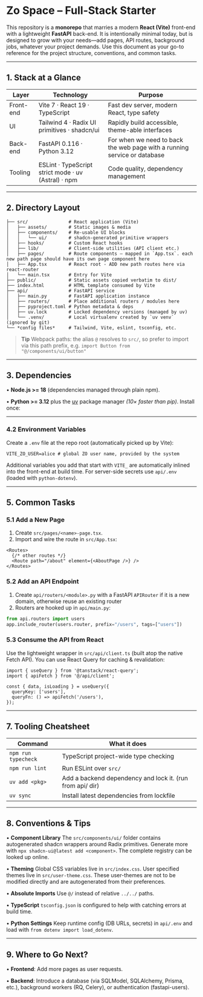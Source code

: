
# Zo Space – Full-Stack Starter

This repository is a **monorepo** that marries a modern **React (Vite)** front-end with a lightweight **FastAPI** back-end.  It is intentionally minimal today, but is designed to grow with your needs—add pages, API routes, background jobs, whatever your project demands.  Use this document as your go-to reference for the project structure, conventions, and common tasks.

---

## 1. Stack at a Glance

| Layer      | Technology                                          | Purpose                                                                  |
|------------|-----------------------------------------------------|--------------------------------------------------------------------------|
| Front-end  | Vite 7 · React 19 · TypeScript                      | Fast dev server, modern React, type safety                               |
| UI         | Tailwind 4 · Radix UI primitives · shadcn/ui        | Rapidly build accessible, theme-able interfaces                          |
| Back-end   | FastAPI 0.116 · Python 3.12                         | For when we need to back the web page with a running service or database |
| Tooling    | ESLint · TypeScript strict mode · uv (Astral) · npm | Code quality, dependency management                                      |

---

## 2. Directory Layout

```
├── src/               # React application (Vite)
│   ├── assets/        # Static images & media
│   ├── components/    # Re-usable UI blocks
│   │   └── ui/        # shadcn-generated primitive wrappers
│   ├── hooks/         # Custom React hooks
│   ├── lib/           # Client-side utilities (API client etc.)
│   ├── pages/         # Route components – mapped in `App.tsx`. each new path page should have its own page component here
│   ├── App.tsx        # React root - ADD new path routes here via react-router
│   └── main.tsx       # Entry for Vite
├── public/            # Static assets copied verbatim to dist/
├── index.html         # HTML template consumed by Vite
├── api/               # FastAPI service
│   ├── main.py        # FastAPI application instance
│   ├── routers/       # Place additional routers / modules here
│   ├── pyproject.toml # Python metadata & deps
│   ├── uv.lock        # Locked dependency versions (managed by uv)
│   └── .venv/         # Local virtualenv created by `uv venv` (ignored by git)
└── *config files*     # Tailwind, Vite, eslint, tsconfig, etc.
```

> **Tip** Webpack paths: the alias `@` resolves to `src/`, so prefer to import via this path prefix, e.g. `import Button from "@/components/ui/button"`

---

## 3. Dependencies

• **Node.js >= 18** (dependencies managed through plain npm).

• **Python >= 3.12**  plus the [uv](https://github.com/astral-sh/uv) package manager *(10× faster than pip)*.  Install once:

---

### 4.2 Environment Variables

Create a `.env` file at the repo root (automatically picked up by Vite):

```dotenv
VITE_ZO_USER=alice # global ZO user name, provided by the system
```

Additional variables you add that start with `VITE_` are automatically inlined into the front-end at build time.  For server-side secrets use `api/.env` (loaded with `python-dotenv`).

---

## 5. Common Tasks

### 5.1 Add a New Page
1. Create `src/pages/<name>-page.tsx`.
2. Import and wire the route in `src/App.tsx`:

```tsx
<Routes>
  {/* other routes */}
  <Route path="/about" element={<AboutPage />} />
</Routes>
```

### 5.2 Add an API Endpoint
1. Create `api/routers/<module>.py` with a FastAPI `APIRouter` if it is a new domain, otherwise reuse an existing router
2. Routers are hooked up in `api/main.py`:

```python
from api.routers import users
app.include_router(users.router, prefix="/users", tags=["users"])
```

### 5.3 Consume the API from React
Use the lightweight wrapper in `src/api/client.ts` (built atop the native Fetch API).  You can use React Query for caching & revalidation:

```tsx
import { useQuery } from '@tanstack/react-query';
import { apiFetch } from '@/api/client';

const { data, isLoading } = useQuery({
  queryKey: ['users'],
  queryFn: () => apiFetch('/users'),
});
```

---

## 7. Tooling Cheatsheet

| Command             | What it does                                              |
|---------------------|-----------------------------------------------------------|
| `npm run typecheck` | TypeScript project-wide type checking                     |
| `npm run lint`      | Run ESLint over `src/`                                    |
| `uv add <pkg>`      | Add a backend dependency and lock it. (run from api/ dir) |
| `uv sync`           | Install latest dependencies from lockfile                 |

---

## 8. Conventions & Tips

• **Component Library** The `src/components/ui/` folder contains autogenerated shadcn wrappers around Radix primitives.  Generate more with `npx shadcn-ui@latest add <component>`. The complete registry can be looked up online.

• **Theming** Global CSS variables live in `src/index.css`. User specified themes live in `src/user-theme.css`. These user-themes are not to be modified directly and are autogenerated from their preferences. 

• **Absolute Imports** Use `@/` instead of relative `../../` paths.

• **TypeScript** `tsconfig.json` is configured to help with catching errors at build time.

• **Python Settings** Keep runtime config (DB URLs, secrets) in `api/.env` and load with `from dotenv import load_dotenv`.

---

## 9. Where to Go Next?

• **Frontend**: Add more pages as user requests.

• **Backend**: Introduce a database (via SQLModel, SQLAlchemy, Prisma, etc.), background workers (RQ, Celery), or authentication (fastapi-users).

